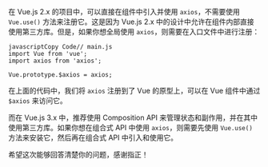 在 Vue.js 2.x 的项目中，可以直接在组件中引入并使用 `axios`，不需要使用 `Vue.use()` 方法来注册它。这是因为 Vue.js 2.x 中的设计中允许在组件内部直接使用第三方库。但是，如果你想全局使用 `axios`，则需要在入口文件中进行注册：

```vue
javascriptCopy Code// main.js
import Vue from 'vue';
import axios from 'axios';

Vue.prototype.$axios = axios;
```

在上面的代码中，我们将 `axios` 注册到了 Vue 的原型上，可以在 Vue 组件中通过 `$axios` 来访问它。

而在 Vue.js 3.x 中，推荐使用 Composition API 来管理状态和副作用，并在其中使用第三方库。如果你想在组合式 API 中使用 `axios`，则需要先使用 `Vue.use()` 方法来安装它，然后再在组合式 API 中引入和使用它。

希望这次能够回答清楚你的问题，感谢指正！

